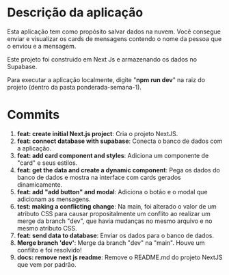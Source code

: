 # Descrição da aplicação
Esta aplicação tem como propósito salvar dados na nuvem. Você consegue enviar e visualizar os cards de mensagens contendo o nome da pessoa que o enviou e a mensagem.

Este projeto foi construido em Next Js e armazenando os dados no Supabase.

Para executar a aplicação localmente, digite "**npm run dev**" na raiz do projeto (dentro da pasta ponderada-semana-1).

# Commits

1. **feat: create initial Next.js project**: Cria o projeto NextJS.
2. **feat: connect database with supabase**: Conecta o banco de dados com a aplicação.
3. **feat: add card component and styles**: Adiciona um componente de "card" e seus estilos.
4. **feat: get the data and create a dynamic component**: Pega os dados do banco de dados e mostra na interface com cards gerados dinamicamente.
5. **feat: add "add button" and modal**: Adiciona o botão e o modal que adicionam as mensagens.
6. **test: making a conflicting change**: Na main, foi alterado o valor de um atributo CSS para causar propositalmente um conflito ao realizar um merge da branch "dev", que havia mudanças no mesmo arquivo e no mesmo atributo CSS.
7. **feat: send data to database**: Enviar os dados para o banco de dados.
8. **Merge branch 'dev'**: Merge da branch "dev" na "main". Houve um conflito e foi resolvido!
9. **docs: remove next js readme**: Remove o README.md do projeto NextJS que vem por padrão.
